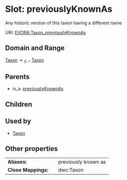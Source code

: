 
# Slot: previouslyKnownAs

Any historic version of this taxon having a different name

URI: [EVORA:Taxon_previouslyKnownAs](https://evora-project.eu/Taxon_previouslyKnownAs)


## Domain and Range

[Taxon](Taxon.md) &#8594;  <sub>0..\*</sub> [Taxon](Taxon.md)

## Parents

 *  is_a: [previouslyKnownAs](previouslyKnownAs.md)

## Children


## Used by

 * [Taxon](Taxon.md)

## Other properties

|  |  |  |
| --- | --- | --- |
| **Aliases:** | | previously known as |
| **Close Mappings:** | | dwc:Taxon |